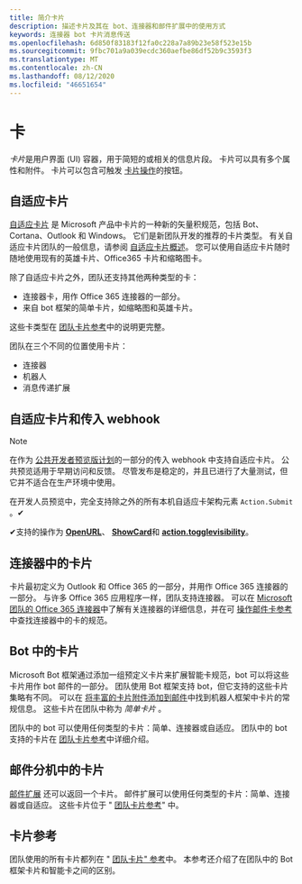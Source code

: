 ```yaml
---
title: 简介卡片
description: 描述卡片及其在 bot、连接器和邮件扩展中的使用方式
keywords: 连接器 bot 卡片消息传送
ms.openlocfilehash: 6d850f83183f12fa0c228a7a89b23e58f523e15b
ms.sourcegitcommit: 9fbc701a9a039ecdc360aefbe86df52b9c3593f3
ms.translationtype: MT
ms.contentlocale: zh-CN
ms.lasthandoff: 08/12/2020
ms.locfileid: "46651654"
---
```

# <a name="cards"></a>卡

*卡片*是用户界面 (UI) 容器，用于简短的或相关的信息片段。 卡片可以具有多个属性和附件。 卡片可以包含可触发 [卡片操作](~/task-modules-and-cards/cards/cards-actions.md)的按钮。

## <a name="adaptive-cards"></a>自适应卡片

[自适应卡片](~/task-modules-and-cards/cards/cards-reference.md#adaptive-card) 是 Microsoft 产品中卡片的一种新的矢量积规范，包括 Bot、Cortana、Outlook 和 Windows。 它们是新团队开发的推荐的卡片类型。 有关自适应卡片团队的一般信息，请参阅 [自适应卡片概述](/adaptive-cards)。 您可以使用自适应卡片随时随地使用现有的英雄卡片、Office365 卡片和缩略图卡。

除了自适应卡片之外，团队还支持其他两种类型的卡：

* 连接器卡，用作 Office 365 连接器的一部分。
* 来自 bot 框架的简单卡片，如缩略图和英雄卡片。

这些卡类型在 [团队卡片参考](~/task-modules-and-cards/cards/cards-reference.md)中的说明更完整。

团队在三个不同的位置使用卡片：

* 连接器
* 机器人
* 消息传递扩展

## <a name="adaptive-cards-and-incoming-webhooks"></a>自适应卡片和传入 webhook

> [!NOTE]
> 在作为 [公共开发者预览版计划](../resources/dev-preview/developer-preview-intro.md)的一部分的传入 webhook 中支持自适应卡片。 公共预览适用于早期访问和反馈。 尽管发布是稳定的，并且已进行了大量测试，但它并不适合在生产环境中使用。
>
> 在开发人员预览中，完全支持除之外的所有本机自适应卡架构元素 `Action.Submit` 。✔
>
> ✔支持的操作为 [**OpenURL**](https://adaptivecards.io/explorer/Action.OpenUrl.html)、 [**ShowCard**](https://adaptivecards.io/explorer/Action.ShowCard.html)和 [**action.togglevisibility**](https://adaptivecards.io/explorer/Action.ToggleVisibility.html)。

## <a name="cards-in-connectors"></a>连接器中的卡片

卡片最初定义为 Outlook 和 Office 365 的一部分，并用作 Office 365 连接器的一部分。 与许多 Office 365 应用程序一样，团队支持连接器。 可以在 [Microsoft 团队的 Office 365 连接器](~/webhooks-and-connectors/what-are-webhooks-and-connectors.md)中了解有关连接器的详细信息，并在可 [操作邮件卡参考](/outlook/actionable-messages/card-reference)中查找连接器中的卡的规范。

## <a name="cards-in-bots"></a>Bot 中的卡片

Microsoft Bot 框架通过添加一组预定义卡片来扩展智能卡规范，bot 可以将这些卡片用作 bot 邮件的一部分。 团队使用 Bot 框架支持 bot，但它支持的这些卡片集略有不同。 可以在 [将丰富的卡片附件添加到邮件](/bot-framework/nodejs/bot-builder-nodejs-send-rich-cards)中找到机器人框架中卡片的常规信息。 这些卡片在团队中称为 *简单卡片* 。

团队中的 bot 可以使用任何类型的卡片：简单、连接器或自适应。 团队中的 bot 支持的卡片在 [团队卡片参考](~/task-modules-and-cards/cards/cards-reference.md)中详细介绍。  

## <a name="cards-in-messaging-extensions"></a>邮件分机中的卡片

[邮件扩展](~/messaging-extensions/what-are-messaging-extensions.md) 还可以返回一个卡片。 邮件扩展可以使用任何类型的卡片：简单、连接器或自适应。 这些卡片位于 " [团队卡片参考](~/task-modules-and-cards/cards/cards-reference.md)" 中。

## <a name="card-reference"></a>卡片参考

团队使用的所有卡片都列在 " [团队卡片" 参考](~/task-modules-and-cards/cards/cards-reference.md)中。 本参考还介绍了在团队中的 Bot 框架卡片和智能卡之间的区别。
